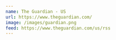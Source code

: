 ```yaml
---
name: The Guardian - US
url: https://www.theguardian.com/
image: /images/guardian.png
feed: https://www.theguardian.com/us/rss
---
```

